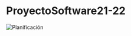 # ProyectoSoftware21-22

![Planificación](https://github.com/800710/ProyectoSoftware21-22/image.png?raw=true)
